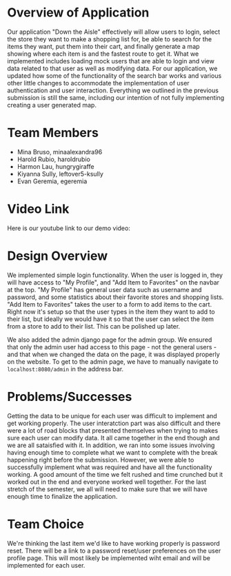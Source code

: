 
# Overview of Application
Our application "Down the Aisle" effectively will allow users to login, select the store they want to make a shopping list for, be able to search for the items they want, put them into their cart, and finally generate a map showing where each item is and the fastest route to get it. What we implemented includes loading mock users that are able to login and view data related to that user as well as modifying data. For our application, we updated how some of the functionality of the search bar works and various other little changes to accommodate the implementation of user authentication and user interaction. Everything we outlined in the previous submission is still the same, including our intention of not fully implementing creating a user generated map.

# Team Members
* Mina Bruso, minaalexandra96
* Harold Rubio, haroldrubio
* Harmon Lau, hungrygiraffe
* Kiyanna Sully, leftover5-ksully
* Evan Geremia, egeremia


# Video Link
Here is our youtube link to our demo video: 

# Design Overview
We implemented simple login functionality. When the user is logged in, they will have access to "My Profile", and "Add Item to Favorites" on the navbar at the top. "My Profile" has general user data such as username and password, and some statistics about their favorite stores and shopping lists. "Add Item to Favorites" takes the user to a form to add items to the cart. Right now it's setup so that the user types in the item they want to add to their list, but ideally we would have it so that the user can select the item from a store to add to their list. This can be polished up later.

We also added the admin django page for the admin group. We ensured that only the admin user had access to this page - not the general users - and that when we changed the data on the page, it was displayed properly on the website. To get to the admin page, we have to manually navigate to `localhost:8080/admin` in the address bar. 

# Problems/Successes
Getting the data to be unique for each user was difficult to implement and get working properly. The user interatction part was also difficult and there were a lot of road blocks that presented themselves when trying to makes sure each user can modify data. It all came together in the end though and we are all sataisfied with it. In addition, we ran into some issues involving having enough time to complete what we want to complete with the break happening right before the submission. However, we were able to successfully implement what was required and have all the functionality working. A good amount of the time we felt rushed and time crunched but it worked out in the end and everyone worked well together. For the last stretch of the semester, we all will need to make sure that we will have enough time to finalize the application.

# Team Choice
We're thinking the last item we'd like to have working properly is password reset. There will be a link to a password reset/user preferences on the user profile page. This will most likely be implemented wiht email and will be implemented for each user.
